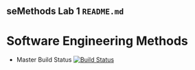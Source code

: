 ## seMethods Lab 1 `README.md`

# Software Engineering Methods

- Master Build Status [![Build Status](https://travis-ci.org/kevin-chalmers/sem.svg?branch=master)](https://travis-ci.org/eoinkane/sem)